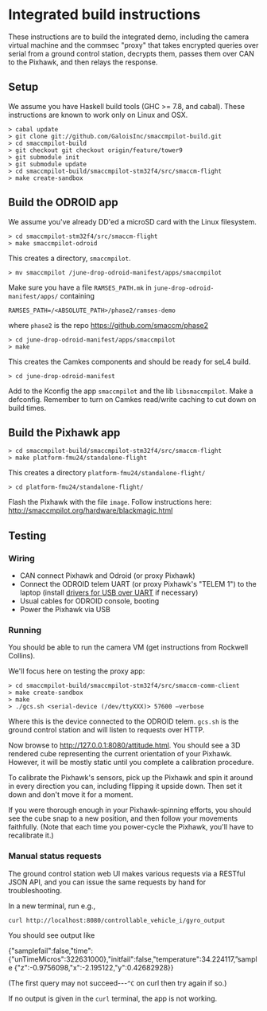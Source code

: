 # Integrated build instructions

These instructions are to build the integrated demo, including the camera
virtual machine and the commsec "proxy" that takes encrypted queries over serial
from a ground control station, decrypts them, passes them over CAN to the
Pixhawk, and then relays the response.

## Setup

We assume you have Haskell build tools (GHC >= 7.8, and cabal). These
instructions are known to work only on Linux and OSX.

```
> cabal update
> git clone git://github.com/GaloisInc/smaccmpilot-build.git
> cd smaccmpilot-build
> git checkout git checkout origin/feature/tower9
> git submodule init
> git submodule update
> cd smaccmpilot-build/smaccmpilot-stm32f4/src/smaccm-flight
> make create-sandbox
```

## Build the ODROID app

We assume you've already DD'ed a microSD card with the Linux filesystem.

```
> cd smaccmpilot-stm32f4/src/smaccm-flight
> make smaccmpilot-odroid
```

This creates a directory, `smaccmpilot`.

```
> mv smaccmpilot /june-drop-odroid-manifest/apps/smaccmpilot
```

Make sure you have a file `RAMSES_PATH.mk` in
`june-drop-odroid-manifest/apps/` containing

```
RAMSES_PATH=/<ABSOLUTE_PATH>/phase2/ramses-demo
```

where `phase2` is the repo https://github.com/smaccm/phase2

```
> cd june-drop-odroid-manifest/apps/smaccmpilot
> make
```
This creates the Camkes components and should be ready for seL4 build.

```
> cd june-drop-odroid-manifest
```

Add to the Kconfig the app `smaccmpilot` and the lib `libsmaccmpilot`. Make a
defconfig. Remember to turn on Camkes read/write caching to cut down on build
times.

## Build the Pixhawk app

```
> cd smaccmpilot-build/smaccmpilot-stm32f4/src/smaccm-flight
> make platform-fmu24/standalone-flight
```

This creates a directory `platform-fmu24/standalone-flight/`

```
> cd platform-fmu24/standalone-flight/
```

Flash the Pixhawk with the file `image`. Follow instructions here:
<http://smaccmpilot.org/hardware/blackmagic.html>

## Testing

### Wiring

 * CAN connect Pixhawk and Odroid (or proxy Pixhawk)
 * Connect the ODROID telem UART (or proxy Pixhawk's "TELEM 1") to the laptop (install [drivers for USB over UART](https://www.silabs.com/products/mcu/Pages/USBtoUARTBridgeVCPDrivers.aspx) if necessary)
 * Usual cables for ODROID console, booting
 * Power the Pixhawk via USB

### Running

You should be able to run the camera VM (get instructions from Rockwell
Collins).

We'll focus here on testing the proxy app:

```
> cd smaccmpilot-build/smaccmpilot-stm32f4/src/smaccm-comm-client
> make create-sandbox
> make
> ./gcs.sh <serial-device (/dev/ttyXXX)> 57600 —verbose
```

Where this is the device connected to the ODROID telem. `gcs.sh` is the ground
control station and will listen to requests over HTTP.

Now browse to <http://127.0.0.1:8080/attitude.html>. You should see a 3D
rendered cube representing the current orientation of your Pixhawk.
However, it will be mostly static until you complete a calibration
procedure.

To calibrate the Pixhawk's sensors, pick up the Pixhawk and spin it
around in every direction you can, including flipping it upside down.
Then set it down and don't move it for a moment.

If you were thorough enough in your Pixhawk-spinning efforts, you should
see the cube snap to a new position, and then follow your movements
faithfully. (Note that each time you power-cycle the Pixhawk, you'll
have to recalibrate it.)

### Manual status requests

The ground control station web UI makes various requests via a RESTful
JSON API, and you can issue the same requests by hand for
troubleshooting.

In a new terminal, run e.g.,

```
curl http://localhost:8080/controllable_vehicle_i/gyro_output
```

You should see output like

{"samplefail":false,"time":{"unTimeMicros":322631000},"initfail":false,"temperature":34.224117,”sample
{"z":-0.9756098,"x":-2.195122,"y":0.42682928}}

(The first query may not succeed---`^C` on curl then try again if so.)

If no output is given in the `curl` terminal, the app is not working.
